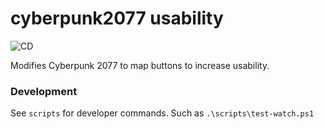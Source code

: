 # cyberpunk2077 usability
![CD](https://github.com/rdok/cyberpunk2077-usability/workflows/CD-stable/badge.svg)

Modifies Cyberpunk 2077 to map buttons to increase usability.

### Development

See `scripts` for developer commands. Such as `.\scripts\test-watch.ps1`
